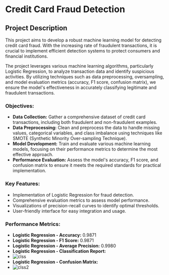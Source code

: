 # Credit Card Fraud Detection

## Project Description

This project aims to develop a robust machine learning model for detecting credit card fraud. With the increasing rate of fraudulent transactions, it is crucial to implement efficient detection systems to protect consumers and financial institutions.

The project leverages various machine learning algorithms, particularly Logistic Regression, to analyze transaction data and identify suspicious activities. By utilizing techniques such as data preprocessing, oversampling, and model evaluation metrics (accuracy, F1 score, confusion matrix), we ensure the model's effectiveness in accurately classifying legitimate and fraudulent transactions.

### Objectives:

- **Data Collection:** Gather a comprehensive dataset of credit card transactions, including both fraudulent and non-fraudulent examples.
- **Data Preprocessing:** Clean and preprocess the data to handle missing values, categorical variables, and class imbalance using techniques like SMOTE (Synthetic Minority Over-sampling Technique).
- **Model Development:** Train and evaluate various machine learning models, focusing on their performance metrics to determine the most effective approach.
- **Performance Evaluation:** Assess the model's accuracy, F1 score, and confusion matrix to ensure it meets the required standards for practical implementation.

### Key Features:

- Implementation of Logistic Regression for fraud detection.
- Comprehensive evaluation metrics to assess model performance.
- Visualizations of precision-recall curves to identify optimal thresholds.
- User-friendly interface for easy integration and usage.

### Performance Metrics:

- **Logistic Regression - Accuracy:** 0.9871
- **Logistic Regression - F1 Score:** 0.9871
-  **Logistic Regression - Average Precision:** 0.9980
-   **Logistic Regression - Classification Report:**
-  ![clss](https://github.com/user-attachments/assets/59b12a53-bf28-4121-b30e-bdd8a435163b)
-  **Logistic Regression - Confusion Matrix:**
- ![clss2](https://github.com/user-attachments/assets/8a9279ef-7fdc-4664-a7bb-a2641b9f010a)
